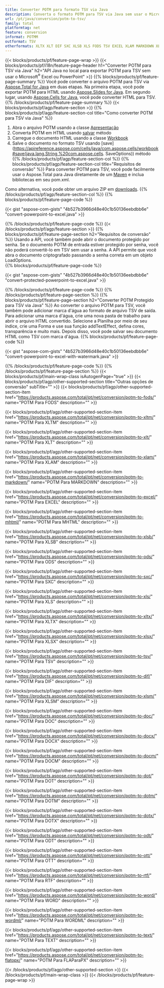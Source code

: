 ```yaml
---
title: Converter POTM para formato TSV via Java
description: Converta o formato POTM para TSV via Java sem usar o Microsoft Excel ou PowerPoint
url: /pt/java/conversion/potm-to-tsv/
family: total
platformtag: net
feature: conversion
informat: POTMM
outformat: TSV
otherformats: XLTX XLT DIF SXC XLSB XLS FODS TSV EXCEL XLAM MARKDOWN XLTM MHTML XLSM XLSX ODS DOC DOCX DOCM DOT DOTM DOTX ODT OTT RTF WORD WORDML TEXT FLATOPX
---
```

{{< blocks/products/pf/feature-page-wrap >}}
{{< blocks/products/pf/i18n/feature-page-header h1="Converter POTM para TSV via Java" h2="API Java no local para exportar POTM para TSV sem usar o Microsoft<sup>&reg;</sup> Excel ou PowerPoint" >}}
{{% blocks/products/pf/feature-page-summary %}}
Você pode converter o arquivo POTM para TSV via [Aspose.Total for Java](https://products.aspose.com/total/java/) em duas etapas. Na primeira etapa, você pode exportar POTM para HTML usando [Aspose.Slides for Java](https://products.aspose.com/slides/java/). Em segundo lugar, usando [Aspose.Cells for Java](https://products.aspose.com/cells/java/), você pode converter HTML para TSV.
{{% /blocks/products/pf/feature-page-summary  %}}
{{< blocks/products/pf/agp/feature-section >}}
{{% blocks/products/pf/agp/feature-section-col title="Como converter POTM para TSV via Java" %}}
1. Abra o arquivo POTM usando a classe [Apresentação](https://apireference.aspose.com/slides/java/com.aspose.slides/Presentation)
2. Converta POTM em HTML usando [salvar](https://apireference.aspose.com/slides/java/com.aspose.slides/Presentation#save-java.lang.String-int-com.aspose.slides.ISaveOptions-) método
3. Carregue o documento HTML usando a classe [Workbook](https://apireference.aspose.com/cells/java/com.aspose.cells/Workbook)
4. Salve o documento no formato TSV usando [save](https://apireference.aspose.com/cells/java/com.aspose.cells/workbook#save(java.lang.String,%20com.aspose.cells. SaveOptions)) método
{{% /blocks/products/pf/agp/feature-section-col %}}
{{% blocks/products/pf/agp/feature-section-col title="Requisitos de conversão" %}}
Para converter POTM para TSV, você pode facilmente usar o Aspose.Total para Java diretamente de um [Maven](https://repository.aspose.com/webapp/#/artifacts/browse/tree/General/repo/com/aspose/aspose-total) e inclua bibliotecas em seu pom.xml.

Como alternativa, você pode obter um arquivo ZIP em [downloads](https://downloads.aspose.com/total/java).
{{% /blocks/products/pf/agp/feature-section-col %}}
{{% blocks/products/pf/feature-page-code %}}

{{< gist "aspose-com-gists" "4b527b3966d48e40c1b50136eebdbb6e" "convert-powerpoint-to-excel.java" >}}


{{% /blocks/products/pf/feature-page-code %}}
{{< /blocks/products/pf/agp/feature-section >}}
{{% blocks/products/pf/feature-page-section  h2="Requisitos de conversão" %}}
Usando a API, você também pode abrir o documento protegido por senha. Se o documento POTM de entrada estiver protegido por senha, você não poderá convertê-lo em TSV sem usar a senha. A API permite que você abra o documento criptografado passando a senha correta em um objeto LoadOptions.  
{{% blocks/products/pf/feature-page-code %}}

{{< gist "aspose-com-gists" "4b527b3966d48e40c1b50136eebdbb6e" "convert-protected-powerpoint-to-excel.java" >}}

{{% /blocks/products/pf/feature-page-code  %}}
{{% /blocks/products/pf/feature-page-section %}}
{{% blocks/products/pf/feature-page-section  h2="Converter POTM Protegido para TSV via Java" %}}
Ao converter o arquivo POTM para TSV, você também pode adicionar marca d'água ao formato de arquivo TSV de saída. Para adicionar uma marca d'água, crie uma nova pasta de trabalho para abrir o arquivo HTML convertido. Selecione a Planilha por meio de seu índice, crie uma Forma e use sua função addTextEffect, defina cores, transparência e muito mais. Depois disso, você pode salvar seu documento HTML como TSV com marca d'água. 
{{% blocks/products/pf/feature-page-code %}}

{{< gist "aspose-com-gists" "4b527b3966d48e40c1b50136eebdbb6e" "convert-powerpoint-to-excel-with-watermark.java" >}}

{{% /blocks/products/pf/feature-page-code  %}}
{{% /blocks/products/pf/feature-page-section %}}
{{< blocks/products/pf/main-wrap-class isAutogenPage="true" >}}
{{< blocks/products/pf/agp/other-supported-section title="Outras opções de conversão" subTitle="" >}}
{{< blocks/products/pf/agp/other-supported-section-item href="https://products.aspose.com/total/pt/net/conversion/potm-to-fods/" name="POTM Para FODS" description="" >}}

{{< blocks/products/pf/agp/other-supported-section-item href="https://products.aspose.com/total/pt/net/conversion/potm-to-xltm/" name="POTM Para XLTM" description="" >}}

{{< blocks/products/pf/agp/other-supported-section-item href="https://products.aspose.com/total/pt/net/conversion/potm-to-xlt/" name="POTM Para XLT" description="" >}}

{{< blocks/products/pf/agp/other-supported-section-item href="https://products.aspose.com/total/pt/net/conversion/potm-to-xlam/" name="POTM Para XLAM" description="" >}}

{{< blocks/products/pf/agp/other-supported-section-item href="https://products.aspose.com/total/pt/net/conversion/potm-to-markdown/" name="POTM Para MARKDOWN" description="" >}}

{{< blocks/products/pf/agp/other-supported-section-item href="https://products.aspose.com/total/pt/net/conversion/potm-to-excel/" name="POTM Para EXCEL" description="" >}}

{{< blocks/products/pf/agp/other-supported-section-item href="https://products.aspose.com/total/pt/net/conversion/potm-to-mhtml/" name="POTM Para MHTML" description="" >}}

{{< blocks/products/pf/agp/other-supported-section-item href="https://products.aspose.com/total/pt/net/conversion/potm-to-xlsb/" name="POTM Para XLSB" description="" >}}

{{< blocks/products/pf/agp/other-supported-section-item href="https://products.aspose.com/total/pt/net/conversion/potm-to-ods/" name="POTM Para ODS" description="" >}}

{{< blocks/products/pf/agp/other-supported-section-item href="https://products.aspose.com/total/pt/net/conversion/potm-to-sxc/" name="POTM Para SXC" description="" >}}

{{< blocks/products/pf/agp/other-supported-section-item href="https://products.aspose.com/total/pt/net/conversion/potm-to-xls/" name="POTM Para XLS" description="" >}}

{{< blocks/products/pf/agp/other-supported-section-item href="https://products.aspose.com/total/pt/net/conversion/potm-to-xltx/" name="POTM Para XLTX" description="" >}}

{{< blocks/products/pf/agp/other-supported-section-item href="https://products.aspose.com/total/pt/net/conversion/potm-to-xlsx/" name="POTM Para XLSX" description="" >}}

{{< blocks/products/pf/agp/other-supported-section-item href="https://products.aspose.com/total/pt/net/conversion/potm-to-tsv/" name="POTM Para TSV" description="" >}}

{{< blocks/products/pf/agp/other-supported-section-item href="https://products.aspose.com/total/pt/net/conversion/potm-to-dif/" name="POTM Para DIF" description="" >}}

{{< blocks/products/pf/agp/other-supported-section-item href="https://products.aspose.com/total/pt/net/conversion/potm-to-xlsm/" name="POTM Para XLSM" description="" >}}

{{< blocks/products/pf/agp/other-supported-section-item href="https://products.aspose.com/total/pt/net/conversion/potm-to-doc/" name="POTM Para DOC" description="" >}}

{{< blocks/products/pf/agp/other-supported-section-item href="https://products.aspose.com/total/pt/net/conversion/potm-to-docx/" name="POTM Para DOCX" description="" >}}

{{< blocks/products/pf/agp/other-supported-section-item href="https://products.aspose.com/total/pt/net/conversion/potm-to-docm/" name="POTM Para DOCM" description="" >}}

{{< blocks/products/pf/agp/other-supported-section-item href="https://products.aspose.com/total/pt/net/conversion/potm-to-dot/" name="POTM Para DOT" description="" >}}

{{< blocks/products/pf/agp/other-supported-section-item href="https://products.aspose.com/total/pt/net/conversion/potm-to-dotm/" name="POTM Para DOTM" description="" >}}

{{< blocks/products/pf/agp/other-supported-section-item href="https://products.aspose.com/total/pt/net/conversion/potm-to-dotx/" name="POTM Para DOTX" description="" >}}

{{< blocks/products/pf/agp/other-supported-section-item href="https://products.aspose.com/total/pt/net/conversion/potm-to-odt/" name="POTM Para ODT" description="" >}}

{{< blocks/products/pf/agp/other-supported-section-item href="https://products.aspose.com/total/pt/net/conversion/potm-to-ott/" name="POTM Para OTT" description="" >}}

{{< blocks/products/pf/agp/other-supported-section-item href="https://products.aspose.com/total/pt/net/conversion/potm-to-rtf/" name="POTM Para RTF" description="" >}}

{{< blocks/products/pf/agp/other-supported-section-item href="https://products.aspose.com/total/pt/net/conversion/potm-to-word/" name="POTM Para WORD" description="" >}}

{{< blocks/products/pf/agp/other-supported-section-item href="https://products.aspose.com/total/pt/net/conversion/potm-to-wordml/" name="POTM Para WORDML" description="" >}}

{{< blocks/products/pf/agp/other-supported-section-item href="https://products.aspose.com/total/pt/net/conversion/potm-to-text/" name="POTM Para TEXT" description="" >}}

{{< blocks/products/pf/agp/other-supported-section-item href="https://products.aspose.com/total/pt/net/conversion/potm-to-flatopx/" name="POTM Para FLAParaPX" description="" >}}


{{< /blocks/products/pf/agp/other-supported-section >}}
{{< /blocks/products/pf/main-wrap-class >}}
{{< /blocks/products/pf/feature-page-wrap >}}